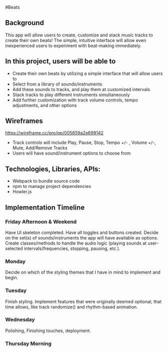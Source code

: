 #Beats

## Background

This app will allow users to create, customize and stack music tracks to create their own beats! The simple, intuitive interface will allow even inexperienced users to experiment with beat-making immediately.


## In this project, users will be able to

- Create their own beats by utilizing a simple interface that will allow users to
- Select from a library of sounds/instruments
- Add these sounds to tracks, and play them at customized intervals
- Stack tracks to play different instruments simultaneously
- Add further customization with track volume controls, tempo adjustments, and other options


## Wireframes

https://wireframe.cc/pro/pp/005659a2e699142



- Track controls will include Play, Pause, Stop, Tempo +/- , Volume +/-, Mute, Add/Remove Tracks
- Users will have sound/instrument options to choose from


## Technologies, Libraries, APIs:

- Webpack to bundle source code
- npm to manage project dependencies
- Howler.js



## Implementation Timeline


### Friday Afternoon & Weekend
Have UI skeleton completed. Have all toggles and buttons created. Decide on the set(s) of sounds/instruments the app will have available as options. Create classes/methods to handle the audio logic (playing sounds at user-selected intervals/frequencies, stopping, pausing, etc.).

### Monday
Decide on which of the styling themes that I have in mind to implement and begin. 

### Tuesday
Finish styling. Implement features that were originally deemed optional, that time allows, like track randomize() and rhythm-based animation.

### Wednesday
Polishing, Finishing touches, deployment.

### Thursday Morning





